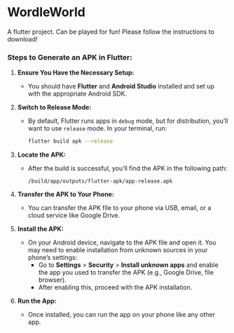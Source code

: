 # WordleWorld
A flutter project. Can be played for fun! Please follow the instructions to download!

### Steps to Generate an APK in Flutter:

1. **Ensure You Have the Necessary Setup:**
    - You should have **Flutter** and **Android Studio** installed and set up with the appropriate Android SDK.
2. **Switch to Release Mode:**
    - By default, Flutter runs apps in `debug` mode, but for distribution, you’ll want to use `release` mode. In your terminal, run:
        
        ```bash
        flutter build apk --release
        ```
        
3. **Locate the APK:**
    - After the build is successful, you’ll find the APK in the following path:
        
        ```arduino
        /build/app/outputs/flutter-apk/app-release.apk
        ```
        
4. **Transfer the APK to Your Phone:**
    - You can transfer the APK file to your phone via USB, email, or a cloud service like Google Drive.
5. **Install the APK:**
    - On your Android device, navigate to the APK file and open it. You may need to enable installation from unknown sources in your phone’s settings:
        - Go to **Settings** > **Security** > **Install unknown apps** and enable the app you used to transfer the APK (e.g., Google Drive, file browser).
        - After enabling this, proceed with the APK installation.
6. **Run the App:**
    - Once installed, you can run the app on your phone like any other app.

